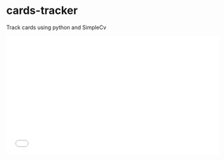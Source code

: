 cards-tracker
=============

Track cards using python and SimpleCv

<iframe width="560" height="315" src="//www.youtube.com/embed/wDAFhOv0tKU" frameborder="0" allowfullscreen></iframe>
